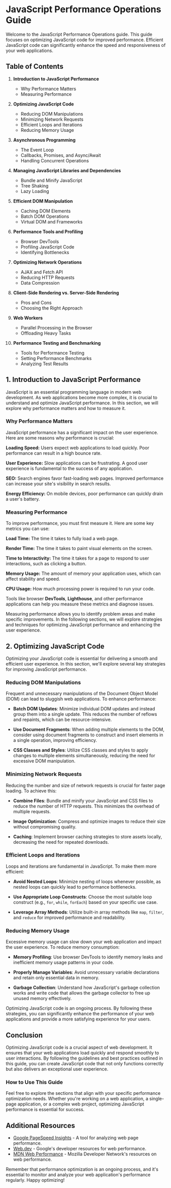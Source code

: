 # JavaScript Performance Operations Guide

Welcome to the JavaScript Performance Operations guide. This guide focuses on optimizing JavaScript code for improved performance. Efficient JavaScript code can significantly enhance the speed and responsiveness of your web applications.

## Table of Contents
1. **Introduction to JavaScript Performance**
   - Why Performance Matters
   - Measuring Performance

2. **Optimizing JavaScript Code**
   - Reducing DOM Manipulations
   - Minimizing Network Requests
   - Efficient Loops and Iterations
   - Reducing Memory Usage

3. **Asynchronous Programming**
   - The Event Loop
   - Callbacks, Promises, and Async/Await
   - Handling Concurrent Operations

4. **Managing JavaScript Libraries and Dependencies**
   - Bundle and Minify JavaScript
   - Tree Shaking
   - Lazy Loading

5. **Efficient DOM Manipulation**
   - Caching DOM Elements
   - Batch DOM Operations
   - Virtual DOM and Frameworks

6. **Performance Tools and Profiling**
   - Browser DevTools
   - Profiling JavaScript Code
   - Identifying Bottlenecks

7. **Optimizing Network Operations**
   - AJAX and Fetch API
   - Reducing HTTP Requests
   - Data Compression

8. **Client-Side Rendering vs. Server-Side Rendering**
   - Pros and Cons
   - Choosing the Right Approach

9. **Web Workers**
   - Parallel Processing in the Browser
   - Offloading Heavy Tasks

10. **Performance Testing and Benchmarking**
    - Tools for Performance Testing
    - Setting Performance Benchmarks
    - Analyzing Test Results

## 1. Introduction to JavaScript Performance
JavaScript is an essential programming language in modern web development. As web applications become more complex, it is crucial to understand and optimize JavaScript performance. In this section, we will explore why performance matters and how to measure it.

### Why Performance Matters
JavaScript performance has a significant impact on the user experience. Here are some reasons why performance is crucial:

**Loading Speed:** Users expect web applications to load quickly. Poor performance can result in a high bounce rate.

**User Experience:** Slow applications can be frustrating. A good user experience is fundamental to the success of any application.

**SEO:** Search engines favor fast-loading web pages. Improved performance can increase your site's visibility in search results.

**Energy Efficiency:** On mobile devices, poor performance can quickly drain a user's battery.

### Measuring Performance
To improve performance, you must first measure it. Here are some key metrics you can use:

**Load Time:** The time it takes to fully load a web page.

**Render Time:** The time it takes to paint visual elements on the screen.

**Time to Interactivity:** The time it takes for a page to respond to user interactions, such as clicking a button.

**Memory Usage:** The amount of memory your application uses, which can affect stability and speed.

**CPU Usage:**
 How much processing power is required to run your code.

Tools like browser **DevTools**, **Lighthouse**, and other performance applications can help you measure these metrics and diagnose issues.

Measuring performance allows you to identify problem areas and make specific improvements. In the following sections, we will explore strategies and techniques for optimizing JavaScript performance and enhancing the user experience.


## 2. **Optimizing JavaScript Code**

Optimizing your JavaScript code is essential for delivering a smooth and efficient user experience. In this section, we'll explore several key strategies for improving JavaScript performance.

### Reducing DOM Manipulations

Frequent and unnecessary manipulations of the Document Object Model (DOM) can lead to sluggish web applications. To enhance performance:

-   **Batch DOM Updates**: Minimize individual DOM updates and instead group them into a single update. This reduces the number of reflows and repaints, which can be resource-intensive.
    
-   **Use Document Fragments**: When adding multiple elements to the DOM, consider using document fragments to construct and insert elements in a single operation, improving efficiency.
    
-   **CSS Classes and Styles**: Utilize CSS classes and styles to apply changes to multiple elements simultaneously, reducing the need for excessive DOM manipulation.
    

### Minimizing Network Requests

Reducing the number and size of network requests is crucial for faster page loading. To achieve this:

-   **Combine Files**: Bundle and minify your JavaScript and CSS files to reduce the number of HTTP requests. This minimizes the overhead of multiple requests.
    
-   **Image Optimization**: Compress and optimize images to reduce their size without compromising quality.
    
-   **Caching**: Implement browser caching strategies to store assets locally, decreasing the need for repeated downloads.
    

### Efficient Loops and Iterations

Loops and iterations are fundamental in JavaScript. To make them more efficient:

-   **Avoid Nested Loops**: Minimize nesting of loops whenever possible, as nested loops can quickly lead to performance bottlenecks.
    
-   **Use Appropriate Loop Constructs**: Choose the most suitable loop construct (e.g., `for`, `while`, `forEach`) based on your specific use case.
    
-   **Leverage Array Methods**: Utilize built-in array methods like `map`, `filter`, and `reduce` for improved performance and readability.
    

### Reducing Memory Usage

Excessive memory usage can slow down your web application and impact the user experience. To reduce memory consumption:

-   **Memory Profiling**: Use browser DevTools to identify memory leaks and inefficient memory usage patterns in your code.
    
-   **Properly Manage Variables**: Avoid unnecessary variable declarations and retain only essential data in memory.
    
-   **Garbage Collection**: Understand how JavaScript's garbage collection works and write code that allows the garbage collector to free up unused memory effectively.
    

Optimizing JavaScript code is an ongoing process. By following these strategies, you can significantly enhance the performance of your web applications and provide a more satisfying experience for your users.

## Conclusion
Optimizing JavaScript code is a crucial aspect of web development. It ensures that your web applications load quickly and respond smoothly to user interactions. By following the guidelines and best practices outlined in this guide, you can create JavaScript code that not only functions correctly but also delivers an exceptional user experience.

### How to Use This Guide
Feel free to explore the sections that align with your specific performance optimization needs. Whether you're working on a web application, a single-page application, or a complex web project, optimizing JavaScript performance is essential for success.

## Additional Resources
- [Google PageSpeed Insights](https://developers.google.com/speed/pagespeed/insights) - A tool for analyzing web page performance.
- [Web.dev](https://web.dev/) - Google's developer resources for web performance.
- [MDN Web Performance](https://developer.mozilla.org/en-US/docs/Web/Performance) - Mozilla Developer Network's resources on web performance.

Remember that performance optimization is an ongoing process, and it's essential to monitor and analyze your web application's performance regularly. Happy optimizing!
